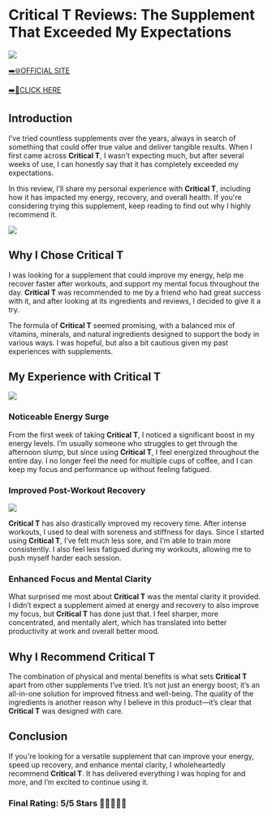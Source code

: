 # **Critical T Reviews**: The Supplement That Exceeded My Expectations

[![](https://static.vecteezy.com/system/resources/thumbnails/019/896/014/small/buy-now-gradient-button-with-cart-symbol-buy-now-illustration-png.png)](https://edetoop.top/lander/sugarpreland-1/criticalt.html) 

[➡️🌐OFFICIAL SITE](https://edetoop.top/lander/sugarpreland-1/criticalt.html) 

[➡️🔗CLICK HERE](https://edetoop.top/lander/sugarpreland-1/criticalt.html) 


## Introduction

I’ve tried countless supplements over the years, always in search of something that could offer true value and deliver tangible results. When I first came across **Critical T**, I wasn’t expecting much, but after several weeks of use, I can honestly say that it has completely exceeded my expectations.

In this review, I’ll share my personal experience with **Critical T**, including how it has impacted my energy, recovery, and overall health. If you're considering trying this supplement, keep reading to find out why I highly recommend it.

[![](https://wallpapers.com/images/hd/red-order-now-button-udg4jcj4arvn8b0n-2.png)](https://edetoop.top/lander/sugarpreland-1/criticalt.html)  

## Why I Chose **Critical T**

I was looking for a supplement that could improve my energy, help me recover faster after workouts, and support my mental focus throughout the day. **Critical T** was recommended to me by a friend who had great success with it, and after looking at its ingredients and reviews, I decided to give it a try.

The formula of **Critical T** seemed promising, with a balanced mix of vitamins, minerals, and natural ingredients designed to support the body in various ways. I was hopeful, but also a bit cautious given my past experiences with supplements.

## My Experience with **Critical T**

[![](https://static.vecteezy.com/system/resources/thumbnails/019/896/014/small/buy-now-gradient-button-with-cart-symbol-buy-now-illustration-png.png)](https://edetoop.top/lander/sugarpreland-1/criticalt.html)

### Noticeable Energy Surge

From the first week of taking **Critical T**, I noticed a significant boost in my energy levels. I’m usually someone who struggles to get through the afternoon slump, but since using **Critical T**, I feel energized throughout the entire day. I no longer feel the need for multiple cups of coffee, and I can keep my focus and performance up without feeling fatigued.

### Improved Post-Workout Recovery

[![](https://wallpapers.com/images/hd/red-order-now-button-udg4jcj4arvn8b0n-2.png)](https://edetoop.top/lander/sugarpreland-1/criticalt.html)  

**Critical T** has also drastically improved my recovery time. After intense workouts, I used to deal with soreness and stiffness for days. Since I started using **Critical T**, I’ve felt much less sore, and I’m able to train more consistently. I also feel less fatigued during my workouts, allowing me to push myself harder each session.

### Enhanced Focus and Mental Clarity

What surprised me most about **Critical T** was the mental clarity it provided. I didn’t expect a supplement aimed at energy and recovery to also improve my focus, but **Critical T** has done just that. I feel sharper, more concentrated, and mentally alert, which has translated into better productivity at work and overall better mood.

## Why I Recommend **Critical T**

The combination of physical and mental benefits is what sets **Critical T** apart from other supplements I’ve tried. It’s not just an energy boost; it’s an all-in-one solution for improved fitness and well-being. The quality of the ingredients is another reason why I believe in this product—it’s clear that **Critical T** was designed with care.

## Conclusion

If you're looking for a versatile supplement that can improve your energy, speed up recovery, and enhance mental clarity, I wholeheartedly recommend **Critical T**. It has delivered everything I was hoping for and more, and I’m excited to continue using it.

### Final Rating: 5/5 Stars 🌟🌟🌟🌟🌟
